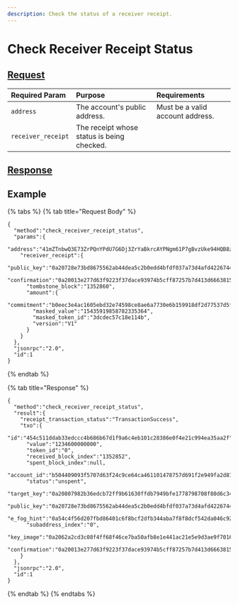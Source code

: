 ```yaml
---
description: Check the status of a receiver receipt.
---
```


# Check Receiver Receipt Status

## [Request](../../../full-service/src/json_rpc/v2/api/request.rs#L78)

| Required Param | Purpose | Requirements |
| :--- | :--- | :--- |
| `address` | The account's public address. | Must be a valid account address. |
| `receiver_receipt` | The receipt whose status is being checked. | |

## [Response](../../../full-service/src/json_rpc/v2/api/response.rs#L61)

## Example

{% tabs %}
{% tab title="Request Body" %}
```text
{
  "method":"check_receiver_receipt_status",
  "params":{
    "address":"41mZTnbwQ3E73ZrPQnYPdU7G6Dj3ZrYaBkrcAYPNgm61P7gBvzUke94HQB8ztPaAu1y1NCFyUAoRyYsCMixeKpUvMK64QYC1NDd7YneACJk",
    "receiver_receipt":{
      "public_key":"0a20728e73bd8675562ab44dea5c2b0edd4bfdf037a73d4afd42267442337c60f73b",
      "confirmation":"0a20013e277d63f9223f37dace93974b5cff87257b7d413d66638155af89345016d0",
      "tombstone_block":"1352860",
      "amount":{
        "commitment":"b0eec3e4ac1605ebd32e74598ce8ae6a7730e6b159918df2d77537d5f349e43c",
        "masked_value":"15435919858782335364",
        "masked_token_id":"3dcdec57c18e114b",
        "version":"V1"
      }
    }
  },
  "jsonrpc":"2.0",
  "id":1
}
```
{% endtab %}

{% tab title="Response" %}
```text
{
  "method":"check_receiver_receipt_status",
  "result":{
    "receipt_transaction_status":"TransactionSuccess",
    "txo":{
      "id":"454c511ddab33edccc4b686b67d1f9a6c4eb101c28386e0f4e21c994ea35aa2f",
      "value":"1234600000000",
      "token_id":"0",
      "received_block_index":"1352852",
      "spent_block_index":null,
      "account_id":"b504409093f5707d63f24c9ce64ca461101478757d691f2e949fa2d87a35d02c",
      "status":"unspent",
      "target_key":"0a20807982b36edcb72ff9b61630ffdb7949bfe1778798708f80d6c349fc0672e011",
      "public_key":"0a20728e73bd8675562ab44dea5c2b0edd4bfdf037a73d4afd42267442337c60f73b",
      "e_fog_hint":"0a54c4f56d207fbd86401c6f8bcf2dfb344aba7f8f8dcf542da046c92ed62f9582b281068872044ca71b8c70e9a8c5b3e2c134fb36a570293ceff55d3555eb8710fbb6635cc58242ff9b2383ae832881dca8698f0100",
      "subaddress_index":"0",
      "key_image":"0a2062a2cd3c08f4ff68f46ce7ba50afb8e1e441ac21e5e9d3ae9f7016c89a2cac23",
      "confirmation":"0a20013e277d63f9223f37dace93974b5cff87257b7d413d66638155af89345016d0"
    }
  },
  "jsonrpc":"2.0",
  "id":1
}
```
{% endtab %}
{% endtabs %}

